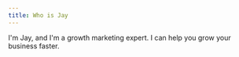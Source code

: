 ```yaml
---
title: Who is Jay
---
```


I'm Jay, and I'm a growth marketing expert. 
I can help you grow your business faster.
